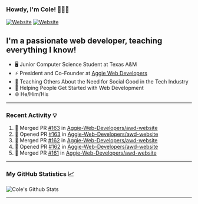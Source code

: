 ### Howdy, I'm Cole! 🤠🏳️‍🌈

[![Website](https://img.shields.io/website?label=aggiedevelopers.com&style=for-the-badge&url=https%3A%2F%2Faggiedevelopers.com)](https://aggiedevelopers.com)
[![Website](https://img.shields.io/website?label=coledc.com&style=for-the-badge&url=https%3A%2F%2Fcoledc.com)](https://coledc.com)

## I'm a passionate web developer, teaching everything I know!

- 🖥️ Junior Computer Science Student at Texas A&M
- ⚡ President and Co-Founder at [Aggie Web Developers](https://www.aggiedevelopers.com)
- 💙 Teaching Others About the Need for Social Good in the Tech Industry
- 🚀 Helping People Get Started with Web Development
- 🌐 He/Him/His

---

### Recent Activity 💡

<!--START_SECTION:activity-->

1. 🎉 Merged PR [#163](https://github.com/Aggie-Web-Developers/awd-website/pull/163) in [Aggie-Web-Developers/awd-website](https://github.com/Aggie-Web-Developers/awd-website)
2. 💪 Opened PR [#163](https://github.com/Aggie-Web-Developers/awd-website/pull/163) in [Aggie-Web-Developers/awd-website](https://github.com/Aggie-Web-Developers/awd-website)
3. 🎉 Merged PR [#162](https://github.com/Aggie-Web-Developers/awd-website/pull/162) in [Aggie-Web-Developers/awd-website](https://github.com/Aggie-Web-Developers/awd-website)
4. 💪 Opened PR [#162](https://github.com/Aggie-Web-Developers/awd-website/pull/162) in [Aggie-Web-Developers/awd-website](https://github.com/Aggie-Web-Developers/awd-website)
5. 🎉 Merged PR [#161](https://github.com/Aggie-Web-Developers/awd-website/pull/161) in [Aggie-Web-Developers/awd-website](https://github.com/Aggie-Web-Developers/awd-website)
<!--END_SECTION:activity-->

---

### My GitHub Statistics 📈

<img alt="Cole's Github Stats" src="https://github-readme-stats.codestackr.vercel.app/api?username=cdconn00&show_icons=true&hide_border=true&theme=tokyonight&count_private=true" />

---
